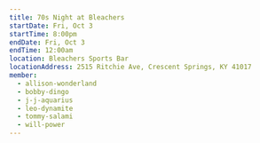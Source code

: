 ```yaml
---
title: 70s Night at Bleachers
startDate: Fri, Oct 3
startTime: 8:00pm
endDate: Fri, Oct 3
endTime: 12:00am
location: Bleachers Sports Bar
locationAddress: 2515 Ritchie Ave, Crescent Springs, KY 41017
member:
  - allison-wonderland
  - bobby-dingo
  - j-j-aquarius
  - leo-dynamite
  - tommy-salami
  - will-power
---
```

